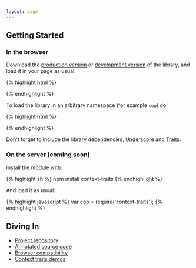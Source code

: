 ```yaml
---
layout: page
---
```


Getting Started
---------------

### In the browser

Download the [production version] or [development version] of the library, and load it in your page as usual:

{% highlight html %}
<script src="context-traits.js"></script>
{% endhighlight %}

To load the library in an arbitrary namespace (for example `cop`) do:

{% highlight html %}
<script>this.exports = cop;</script>
<script src="context-traits.js"></script>
{% endhighlight %}

Don't forget to include the library dependencies, [Underscore] and
[Traits].

### On the server (coming soon)

Install the module with:

{% highlight sh %}
npm install context-traits
{% endhighlight %}

And load it as usual:

{% highlight javascript %}
var cop = require('context-traits');
{% endhighlight %}

Diving In
---------

- [Project repository](https://github.com/tagae/context-traits)
- [Annotated source code](docs/prologue.html)
- [Browser compatibility](test/)
- [Context traits demos](demo/)


[production version]: https://raw.github.com/tagae/context-traits/gh-pages/dist/context-traits.min.js
[development version]: https://raw.github.com/tagae/context-traits/gh-pages/dist/context-traits.js
[Underscore]: http://documentcloud.github.com/underscore/
[Traits]: http://traitsjs.org/
